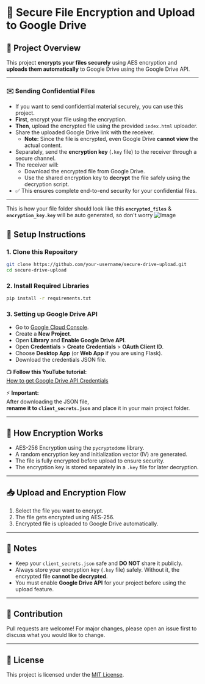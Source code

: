 # 🚀 Secure File Encryption and Upload to Google Drive

## 📜 Project Overview
This project **encrypts your files securely** using AES encryption and **uploads them automatically** to Google Drive using the Google Drive API.

---

### ✉️ Sending Confidential Files 

- If you want to send confidential material securely, you can use this project.
- **First**, encrypt your file using the encryption.
- **Then**, upload the encrypted file using the provided `index.html` uploader.
- Share the uploaded Google Drive link with the receiver.
  - **Note:** Since the file is encrypted, even Google Drive **cannot view** the actual content.
- Separately, send the **encryption key** (`.key` file) to the receiver through a secure channel.
- The receiver will:
  - Download the encrypted file from Google Drive.
  - Use the shared encryption key to **decrypt** the file safely using the decryption script.
- ✅ This ensures complete end-to-end security for your confidential files.

---
This is how your file folder should look like this 
 **`encrypted_files`**  &  **`encryption_key.key`** will be auto generated, so don't worry 
![Image](https://github.com/user-attachments/assets/7c23b7a0-1b11-4bd5-b7fd-ec5f2e88944b)

## 🔧 Setup Instructions

### 1. Clone this Repository
```bash
git clone https://github.com/your-username/secure-drive-upload.git
cd secure-drive-upload
```

### 2. Install Required Libraries
```bash
pip install -r requirements.txt
```

### 3. Setting up Google Drive API
- Go to [Google Cloud Console](https://console.developers.google.com/).
- Create a **New Project**.
- Open **Library** and **Enable Google Drive API**.
- Open **Credentials** > **Create Credentials** > **OAuth Client ID**.
- Choose **Desktop App** (or **Web App** if you are using Flask).
- Download the credentials JSON file.

📺 **Follow this YouTube tutorial:**  
[How to get Google Drive API Credentials](https://www.youtube.com/watch?v=HCjAK0QA_3w)

⚡ **Important:**  
After downloading the JSON file,  
**rename it to `client_secrets.json`** and place it in your main project folder.

---

## 🔐 How Encryption Works
- AES-256 Encryption using the `pycryptodome` library.
- A random encryption key and initialization vector (IV) are generated.
- The file is fully encrypted before upload to ensure security.
- The encryption key is stored separately in a `.key` file for later decryption.

---

## 📥 Upload and Encryption Flow
1. Select the file you want to encrypt.
2. The file gets encrypted using AES-256.
3. Encrypted file is uploaded to Google Drive automatically.

---

## 📢 Notes
- Keep your `client_secrets.json` safe and **DO NOT** share it publicly.
- Always store your encryption key (`.key` file) safely. Without it, the encrypted file **cannot be decrypted**.
- You must enable **Google Drive API** for your project before using the upload feature.

---

## 🤝 Contribution
Pull requests are welcome! For major changes, please open an issue first to discuss what you would like to change.

---

## 📄 License
This project is licensed under the [MIT License](LICENSE).
